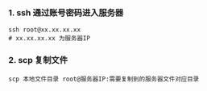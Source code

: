 ### 1. ssh 通过账号密码进入服务器
	ssh root@xx.xx.xx.xx
	# xx.xx.xx.xx 为服务器IP

### 2. scp 复制文件
	scp 本地文件目录 root@服务器IP:需要复制到的服务器文件对应目录